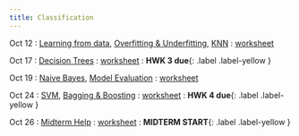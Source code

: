 ```yaml
---
title: Classification
---
```


Oct 12 
: [Learning from data](#), [Overfitting & Underfitting](#), [KNN](#) 
  : [worksheet](#)

Oct 17 
: [Decision Trees](#) 
  : [worksheet](#) 
: **HWK 3 due**{: .label .label-yellow }

Oct 19 
: [Naive Bayes](#), [Model Evaluation](#) 
  : [worksheet](#)

Oct 24 
: [SVM](#), [Bagging & Boosting](#) 
  : [worksheet](#) 
: **HWK 4 due**{: .label .label-yellow }

Oct 26 
: [Midterm Help](#) 
  : [worksheet](#) 
: **MIDTERM START**{: .label .label-yellow }
